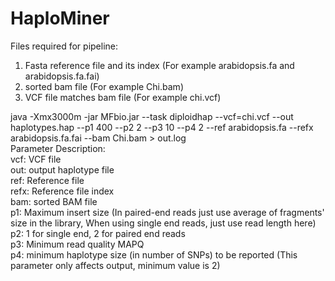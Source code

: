 # HaploMiner
Files required for pipeline:
1) Fasta reference file and its index (For example arabidopsis.fa and arabidopsis.fa.fai)
2) sorted bam file (For example Chi.bam)
3) VCF file matches bam file (For example chi.vcf)


java -Xmx3000m -jar MFbio.jar --task diploidhap --vcf=chi.vcf --out haplotypes.hap --p1 400 --p2 2 --p3 10 --p4 2 --ref arabidopsis.fa --refx arabidopsis.fa.fai --bam Chi.bam > out.log </br>
Parameter Description:</br>
vcf: VCF file</br>
out: output haplotype file</br>
ref: Reference file</br>
refx: Reference file index</br> 
bam: sorted BAM file</br>
p1: Maximum insert size (In paired-end reads just use average of fragments' size in the library, When using single end reads, just use read length here)</br>
p2: 1 for single end, 2 for paired end reads</br>
p3: Minimum read quality MAPQ</br>
p4: minimum haplotype size (in number of SNPs) to be reported (This parameter only affects output, minimum value is 2)</br>


